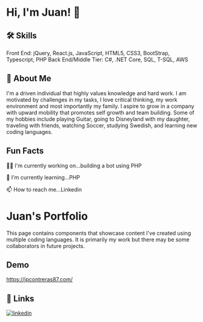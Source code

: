 
# Hi, I'm Juan! 👋


## 🛠 Skills
Front End: jQuery, React.js, JavaScript, HTML5, CSS3, BootStrap, Typescript, PHP
Back End/Middle Tier:  C#, .NET Core, SQL, T-SQL, AWS


## 🚀 About Me
I'm a driven individual that highly values knowledge and hard work. I am motivated by challenges in my tasks, I love critical thinking, my work environment and most importantly my family. I aspire to grow in a company with upward mobility that promotes self growth and team building. Some of my hobbies include playing Guitar, going to Disneyland with my daughter, traveling with friends, watching Soccer, studying Swedish, and learning new coding languages.


## Fun Facts
👩‍💻 I'm currently working on...building a bot using PHP

🧠 I'm currently learning...PHP

📫 How to reach me...Linkedin


# Juan's Portfolio

This page contains components that showcase content I've created using multiple coding languages. It is primarily my work but there may be some collaborators in future projects. 


## Demo
https://jpcontreras87.com/


## 🔗 Links
[![linkedin](https://img.shields.io/badge/linkedin-0A66C2?style=for-the-badge&logo=linkedin&logoColor=white)](https://www.linkedin.com/in/jpcontreras87/)

